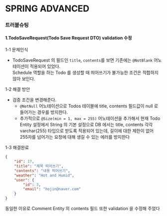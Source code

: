 # SPRING ADVANCED
### 트러블슈팅  

#### 1.TodoSaveRequest(Todo Save Request DTO) validation 수정

1-1 문제인식  
- TodoSaveRequest 의 필드인 `title`, `contents`를 보면 기존에는 `@NotBlank` 어노테이션이 적용되어 있었다.  
Schedule 역할을 하는 Todo 를 생성할 때 띄어쓰기가 불가능한 조건은 적합하지 않아 보인다.  

1-2 해결 방안  
- 검증 조건을 변경해준다.  
  - `@NotNull` 어노테이션으로 Todos 테이블에 title, contents 필드값이 null 로 들어가는 경우를 방지한다.  
  - 추가적으로 `@Size(min = 1, max = 255)` 어노테이션을 추가해서
  현재 Todo Entity 설정에서 String 의 기본 설정으로 DB 에서는 title, contents 각각 varchar(255)
  타입으로 받도록 적용되어 있는데, 길이에 대한 제한이 없어 255자를 넘어가는 요청에 대해 생길 수 있는 에러를 방지한다  

1-3 해결완료
```json
{
    "id": 17,
    "title": "제목 띄어쓰기",
    "contents": "내용 띄어쓰기",
    "weather": "Hot and Humid",
    "user": {
        "id": 3,
        "email": "hojin@naver.com"
    }
}
```
동일한 이유로 Comment Entity 의 contents 필드 또한 validation 을 수정해 주었다